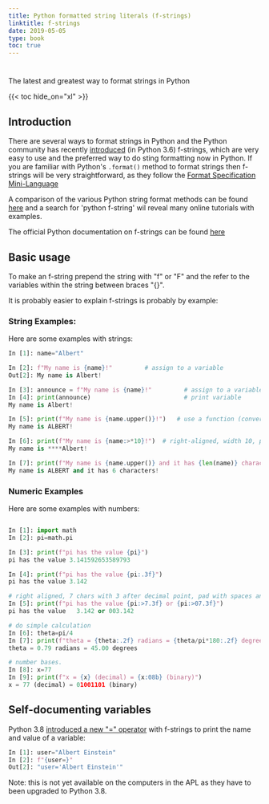 ```yaml
---
title: Python formatted string literals (f-strings)
linktitle: f-strings
date: 2019-05-05
type: book
toc: true
---
```

# 

The latest and greatest way to format strings in Python


<!--more-->

{{< toc hide_on="xl" >}}


## Introduction

There are several ways to format strings in Python and the Python
community has recently
[introduced](https://www.python.org/dev/peps/pep-0498/) (in Python
3.6) f-strings, which are very easy to use and the preferred way to do
sting formatting now in Python. If you are familiar with Python's
`.format()` method to format strings then f-strings will be very
straightforward, as they follow the [Format Specification Mini-Language](https://docs.python.org/3.6/library/string.html#formatspec)

A comparison of the various Python string format methods can be found
[here](https://realpython.com/python-f-strings/) and a search for 'python f-string' wil reveal many online tutorials with examples.

The official Python documentation on f-strings can be found [here](https://docs.python.org/3/reference/lexical_analysis.html#f-strings)


## Basic usage
To make an f-string prepend the string with "f" or "F" and the refer to the variables within
the string between braces "{}".

It is probably easier to explain f-strings is probably by example:

### String Examples:
Here are some examples with strings:

```python
In [1]: name="Albert"

In [2]: f"My name is {name}!"         # assign to a variable
Out[2]: My name is Albert!

In [3]: announce = f"My name is {name}!"         # assign to a variable
In [4]: print(announce)                          # print variable
My name is Albert!

In [5]: print(f"My name is {name.upper()}!")   # use a function (convert to upper case)
My name is ALBERT!

In [6]: print(f"My name is {name:>*10}!")  # right-aligned, width 10, pad with "*"
My name is ****Albert!

In [7]: print(f"My name is {name.upper()} and it has {len(name)} characters!")
My name is ALBERT and it has 6 characters!
```

### Numeric Examples

Here are some examples with numbers:

```python

In [1]: import math
In [2]: pi=math.pi

In [3]: print(f"pi has the value {pi}")
pi has the value 3.141592653589793

In [4]: print(f"pi has the value {pi:.3f}")
pi has the value 3.142

# right aligned, 7 chars with 3 after decimal point, pad with spaces and then '0's
In [5]: print(f"pi has the value {pi:>7.3f} or {pi:>07.3f}")  
pi has the value   3.142 or 003.142

# do simple calculation
In [6]: theta=pi/4
In [7]: print(f"theta = {theta:.2f} radians = {theta/pi*180:.2f} degrees")
theta = 0.79 radians = 45.00 degrees

# number bases.
In [8]: x=77 
In [9]: print(f"x = {x} (decimal) = {x:08b} (binary)")                         
x = 77 (decimal) = 01001101 (binary)
```

## Self-documenting variables

Python 3.8 [introduced a new "=" operator](https://docs.python.org/3.8/whatsnew/3.8.html#f-strings-support-for-self-documenting-expressions-and-debugging) with f-strings to print the
name and value of a variable:

```python
In [1]: user="Albert Einstein"
In [2]: f"{user=}"
Out[2]: "user='Albert Einstein'"
```
Note: this is not yet available on the computers in the APL as they
have to been upgraded to Python 3.8.





